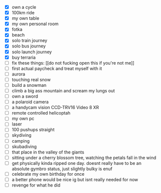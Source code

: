 - [x] own a cycle
- [x] 100km ride
- [x] my own table
- [x] my own personal room
- [x] fotka
- [x] beach 
- [x] solo train journey
- [x] solo bus journey
- [x] solo launch journey
- [x] buy terraria
- [ ] fix these things: [[do not fucking open this if you're not me]] 
- [ ] first actual paycheck and treat myself with it
- [ ] aurora
- [ ] touching real snow
- [ ] build a snowman
- [ ] climb a big ass mountain and scream my lungs out 
- [ ] own a sword
- [ ] a polaroid camera
- [ ] a handycam vision CCD-TRV16 Video 8 XR
- [ ] remote controlled helicoptah
- [ ] my own pc
- [ ] laser
- [ ] 100 pushups straight
- [ ] skydiving
- [ ] camping
- [ ] skubadiving
- [ ] that place in the valley of the giants
- [ ] sitting under a cherry blossom tree, watching the petals fall in the wind
- [ ] get physically kinda ripped one day. doesnt really have to be an absolute gymbro status, just slightly bulky is enuf
- [ ] celebrate my own birthday for once
- [ ] a better phone would be nice ig but isnt really needed for now
- [ ] revenge for what he did